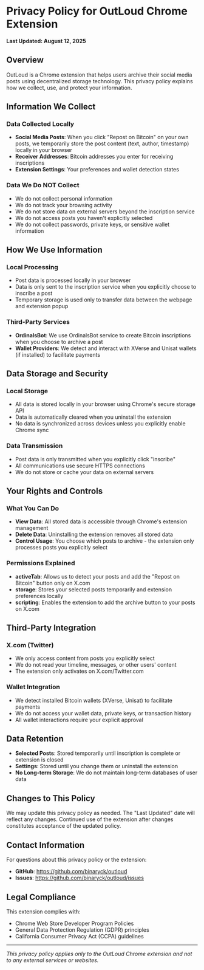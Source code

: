 # Privacy Policy for OutLoud Chrome Extension

**Last Updated: August 12, 2025**

## Overview

OutLoud is a Chrome extension that helps users archive their social media posts using decentralized storage technology. This privacy policy explains how we collect, use, and protect your information.

## Information We Collect

### Data Collected Locally
- **Social Media Posts**: When you click "Repost on Bitcoin" on your own posts, we temporarily store the post content (text, author, timestamp) locally in your browser
- **Receiver Addresses**: Bitcoin addresses you enter for receiving inscriptions
- **Extension Settings**: Your preferences and wallet detection states

### Data We Do NOT Collect
- We do not collect personal information
- We do not track your browsing activity
- We do not store data on external servers beyond the inscription service
- We do not access posts you haven't explicitly selected
- We do not collect passwords, private keys, or sensitive wallet information

## How We Use Information

### Local Processing
- Post data is processed locally in your browser
- Data is only sent to the inscription service when you explicitly choose to inscribe a post
- Temporary storage is used only to transfer data between the webpage and extension popup

### Third-Party Services
- **OrdinalsBot**: We use OrdinalsBot service to create Bitcoin inscriptions when you choose to archive a post
- **Wallet Providers**: We detect and interact with XVerse and Unisat wallets (if installed) to facilitate payments

## Data Storage and Security

### Local Storage
- All data is stored locally in your browser using Chrome's secure storage API
- Data is automatically cleared when you uninstall the extension
- No data is synchronized across devices unless you explicitly enable Chrome sync

### Data Transmission
- Post data is only transmitted when you explicitly click "inscribe"
- All communications use secure HTTPS connections
- We do not store or cache your data on external servers

## Your Rights and Controls

### What You Can Do
- **View Data**: All stored data is accessible through Chrome's extension management
- **Delete Data**: Uninstalling the extension removes all stored data
- **Control Usage**: You choose which posts to archive - the extension only processes posts you explicitly select

### Permissions Explained
- **activeTab**: Allows us to detect your posts and add the "Repost on Bitcoin" button only on X.com
- **storage**: Stores your selected posts temporarily and extension preferences locally
- **scripting**: Enables the extension to add the archive button to your posts on X.com

## Third-Party Integration

### X.com (Twitter)
- We only access content from posts you explicitly select
- We do not read your timeline, messages, or other users' content
- The extension only activates on X.com/Twitter.com

### Wallet Integration
- We detect installed Bitcoin wallets (XVerse, Unisat) to facilitate payments
- We do not access your wallet data, private keys, or transaction history
- All wallet interactions require your explicit approval

## Data Retention

- **Selected Posts**: Stored temporarily until inscription is complete or extension is closed
- **Settings**: Stored until you change them or uninstall the extension
- **No Long-term Storage**: We do not maintain long-term databases of user data

## Changes to This Policy

We may update this privacy policy as needed. The "Last Updated" date will reflect any changes. Continued use of the extension after changes constitutes acceptance of the updated policy.

## Contact Information

For questions about this privacy policy or the extension:
- **GitHub**: https://github.com/binaryck/outloud
- **Issues**: https://github.com/binaryck/outloud/issues

## Legal Compliance

This extension complies with:
- Chrome Web Store Developer Program Policies
- General Data Protection Regulation (GDPR) principles
- California Consumer Privacy Act (CCPA) guidelines

---

*This privacy policy applies only to the OutLoud Chrome extension and not to any external services or websites.*
